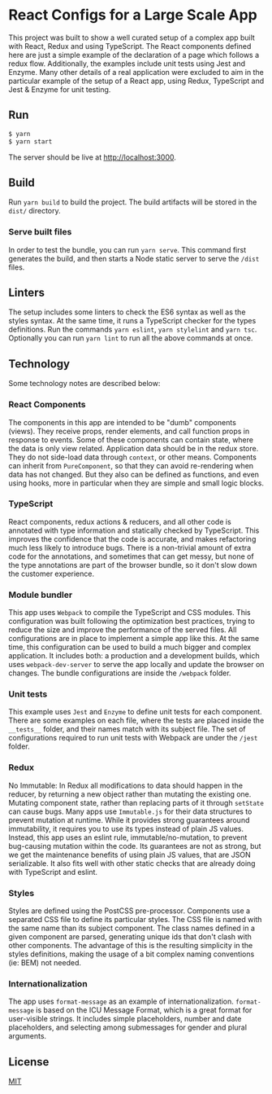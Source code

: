# React Configs for a Large Scale App

This project was built to show a well curated setup of a complex app built with React, Redux and using TypeScript.
The React components defined here are just a simple example of the declaration of a page which follows a redux flow.
Additionally, the examples include unit tests using Jest and Enzyme.
Many other details of a real application were excluded to aim in the particular example of the setup of a React app, using Redux, TypeScript and Jest & Enzyme for unit testing.

## Run

```bash
$ yarn
$ yarn start
```

The server should be live at <http://localhost:3000>.

## Build

Run `yarn build` to build the project.
The build artifacts will be stored in the `dist/` directory.

### Serve built files

In order to test the bundle, you can run `yarn serve`.
This command first generates the build, and then starts a Node static server to serve the `/dist` files.

## Linters

The setup includes some linters to check the ES6 syntax as well as the styles syntax. At the same time, it runs a TypeScript checker for the types definitions.
Run the commands `yarn eslint`, `yarn stylelint` and `yarn tsc`.
Optionally you can run `yarn lint` to run all the above commands at once.

## Technology

Some technology notes are described below:

### React Components

The components in this app are intended to be "dumb" components (views). They receive props, render elements, and call function props in response to events. Some of these components can contain state, where the data is only view related. Application data should be in the redux store. They do not side-load data through `context`, or other means.
Components can inherit from `PureComponent`, so that they can avoid re-rendering when data has not changed. But they also can be defined as functions, and even using hooks, more in particular when they are simple and small logic blocks.

### TypeScript

React components, redux actions & reducers, and all other code is annotated with type information and statically checked by TypeScript. This improves the confidence that the code is accurate, and makes refactoring much less likely to introduce bugs. There is a non-trivial amount of extra code for the annotations, and sometimes that can get messy, but none of the type annotations are part of the browser bundle, so it don't slow down the customer experience.

### Module bundler

This app uses `Webpack` to compile the TypeScript and CSS modules. This configuration was built following the optimization best practices, trying to reduce the size and improve the performance of the served files.
All configurations are in place to implement a simple app like this. At the same time, this configuration can be used to build a much bigger and complex application. It includes both: a production and a development builds, which uses `webpack-dev-server` to serve the app locally and update the browser on changes.
The bundle configurations are inside the `/webpack` folder.

### Unit tests

This example uses `Jest` and `Enzyme` to define unit tests for each component. There are some examples on each file, where the tests are placed inside the `__tests__` folder, and their names match with its subject file.
The set of configurations required to run unit tests with Webpack are under the `/jest` folder.

### Redux

No Immutable: In Redux all modifications to data should happen in the reducer, by returning a new object rather than mutating the existing one. Mutating component state, rather than replacing parts of it through `setState` can cause bugs. Many apps use `Immutable.js` for their data structures to prevent mutation at runtime. While it provides strong guarantees around immutability, it requires you to use its types instead of plain JS values.
Instead, this app uses an eslint rule, immutable/no-mutation, to prevent bug-causing mutation within the code. Its guarantees are not as strong, but we get the maintenance benefits of using plain JS values, that are JSON serializable. It also fits well with other static checks that are already doing with TypeScript and eslint.

### Styles

Styles are defined using the PostCSS pre-processor.
Components use a separated CSS file to define its particular styles. The CSS file is named with the same name than its subject component.
The class names defined in a given component are parsed, generating unique ids that don't clash with other components. The advantage of this is the resulting simplicity in the styles definitions, making the usage of a bit complex naming conventions (ie: BEM) not needed.

### Internationalization

The app uses `format-message` as an example of internationalization.
`format-message` is based on the ICU Message Format, which is a great format for user-visible strings. It includes simple placeholders, number and date placeholders, and selecting among submessages for gender and plural arguments.

## License

[MIT](https://github.com/mauroBus/todos-app-react-redux-typescript/blob/master/LICENSE.md)
